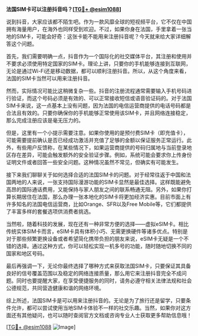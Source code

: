 **法国SIM卡可以注册抖音吗？[[TG💪+ @esim1088](https://t.me/s/esim1088)]**

说到抖音，大家应该都不陌生吧。作为一款风靡全球的短视频平台，它不仅在中国拥有海量用户，在海外也同样受到欢迎。不过，如果你身在法国，手里拿着一张当地的SIM卡，可能会好奇：这张卡能不能用来注册抖音呢？今天就来给大家详细解答这个问题。

首先，我们需要明确一点，抖音作为一个国际化的社交媒体平台，其注册和使用并不要求必须使用特定国家的SIM卡。理论上讲，只要你的手机能够连接到互联网，无论是通过Wi-Fi还是移动数据，都可以顺利注册抖音。所以，从这个角度来看，法国的SIM卡当然可以用来注册抖音。

然而，实际情况可能比这稍微复杂一些。抖音的注册流程通常需要输入手机号码进行验证，而这个号码必须是有效的、可以正常接收短信或语音验证码的。对于法国SIM卡来说，这一点基本上没有问题，因为法国的电信运营商提供的电话号码都是合法且有效的。只要你确保你的手机能够正常使用该SIM卡，并且网络连接稳定，那么完成注册应该是毫无压力的。

但是，这里有一个小提示需要注意。如果你使用的是预付费SIM卡（即充值卡），可能需要提前确认是否已经成功激活并充值了足够的金额以保证服务正常运行。此外，有些用户反馈称，在某些情况下，如果运营商提供的号码归属地与当前登录地区存在差异，可能会触发额外的安全验证步骤。例如，系统可能会要求你上传身份证明文件或者回答一些安全问题。这种情况虽然不常见，但确实有可能发生。

接下来我们聊聊关于如何选择合适的法国SIM卡的问题。对于经常往返于中国和法国两地的人来说，一张支持国际漫游功能的SIM卡显然是最佳选择。这样既能避免高昂的国际通话费用，又能保持与家人朋友之间的联系畅通无阻。另外，如果你打算长期居住在法国，那么办理一张本地化的SIM卡将更加经济实惠。目前市面上有许多知名的法国电信运营商，比如Orange、SFR以及Free Mobile等，它们都提供了丰富多样的套餐选项供消费者挑选。

当然啦，随着科技的发展，现在还有一种非常方便的选择——虚拟eSIM卡。相比传统实体SIM卡而言，eSIM卡具有体积小巧、无需更换硬件等诸多优点。特别是对于那些频繁更换设备或者希望简化携带负担的朋友来说，eSIM卡无疑是一个不错的选择。通过这种方式，你可以轻松实现一机多号的功能，随时随地切换不同的国家和地区号码。

最后再强调一下，无论你最终选择了哪种方式来获取法国SIM卡，只要保证其具备良好的信号覆盖范围以及稳定的网络连接质量，那么用它来注册抖音完全不成问题。同时也要提醒大家，在享受便捷服务的同时，请务必遵守相关法律法规和社会公德规范，共同营造健康和谐的网络环境。

综上所述，法国SIM卡是可以用来注册抖音的。无论是为了旅行还是留学，只要条件允许，都可以尝试使用当地SIM卡体验不一样的社交乐趣。当然，如果你对这方面还有其他疑问，也可以随时查阅官方文档或咨询专业人士获取更多帮助信息哦！

[[TG💪+ @esim1088](https://t.me/s/esim1088) ![Image](https://i.postimg.cc/4NQfJmqS/Snipaste-2025-05-13-00-14-12.png)]